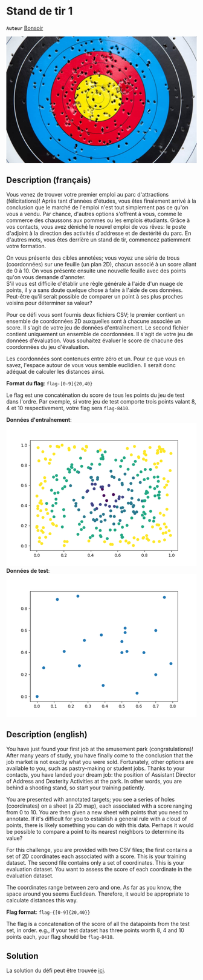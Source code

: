# Stand de tir 1

**`Auteur`** [Bonsoir](https://github.com/florentduchesne)

![Cible](cible.jpg)

## Description (français)

Vous venez de trouver votre premier emploi au parc d'attractions (félicitations)!
Après tant d'années d'études, vous êtes finalement arrivé à la conclusion que le marché de l'emploi n'est tout simplement pas ce qu'on vous a vendu. Par chance, d'autres options s'offrent à vous, comme le commerce des chaussons aux pommes ou les emplois étudiants. Grâce à vos contacts, vous avez déniché le nouvel emploi de vos rêves: le poste d'adjoint à la direction des activités d'addresse et de dextérité du parc. En d'autres mots, vous êtes derrière un stand de tir, commencez patiemment votre formation.

On vous présente des cibles annotées; vous voyez une série de trous (coordonnées) sur une feuille (un plan 2D), chacun associé à un score allant de 0 à 10. On vous présente ensuite une nouvelle feuille avec des points qu'on vous demande d'annoter.  
S'il vous est difficile d'établir une règle générale à l'aide d'un nuage de points, il y a sans doute quelque chose à faire à l'aide de ces données. Peut-être qu'il serait possible de comparer un point à ses plus proches voisins pour déterminer sa valeur?

Pour ce défi vous sont fournis deux fichiers CSV; le premier contient un ensemble de coordonnées 2D auxquelles sont à chacune associée un score. Il s'agit de votre jeu de données d'entraînement. Le second fichier contient uniquement un ensemble de coordonnées. Il s'agit de votre jeu de données d'évaluation. Vous souhaitez évaluer le score de chacune des coordonnées du jeu d'évaluation.

Les coordonnées sont contenues entre zéro et un. Pour ce que vous en savez, l'espace autour de vous vous semble euclidien. Il serait donc adéquat de calculer les distances ainsi.

**Format du flag**: `flag-[0-9]{20,40}`

Le flag est une concaténation du score de tous les points du jeu de test dans l'ordre. Par exemple, si votre jeu de test comporte trois points valant 8, 4 et 10 respectivement, votre flag sera `flag-8410`.

**Données d'entraînement**:  
![Data_challenge_1](Data_challenge_1.png)  
**Données de test**:  
![Data_challenge_1_test](Data_challenge_1_test.png)  

## Description (english)

You have just found your first job at the amusement park (congratulations)! After many years of study, you have finally come to the conclusion that the job market is not exactly what you were sold. Fortunately, other options are available to you, such as pastry-making or student jobs. Thanks to your contacts, you have landed your dream job: the position of Assistant Director of Address and Dexterity Activities at the park. In other words, you are behind a shooting stand, so start your training patiently.

You are presented with annotated targets; you see a series of holes (coordinates) on a sheet (a 2D map), each associated with a score ranging from 0 to 10. You are then given a new sheet with points that you need to annotate.
If it's difficult for you to establish a general rule with a cloud of points, there is likely something you can do with this data. Perhaps it would be possible to compare a point to its nearest neighbors to determine its value?

For this challenge, you are provided with two CSV files; the first contains a set of 2D coordinates each associated with a score. This is your training dataset. The second file contains only a set of coordinates. This is your evaluation dataset. You want to assess the score of each coordinate in the evaluation dataset.

The coordinates range between zero and one. As far as you know, the space around you seems Euclidean. Therefore, it would be appropriate to calculate distances this way.

**Flag format**: `flag-{[0-9]{20,40}}`

The flag is a concatenation of the score of all the datapoints from the test set, in order. e.g., if your test dataset has three points worth 8, 4 and 10 points each, your flag should be `flag-8410`.

## Solution

La solution du défi peut être trouvée [ici](solution/).